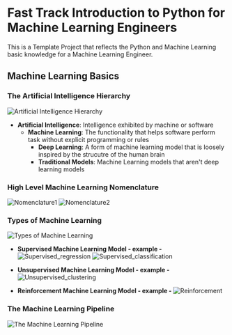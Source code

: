 # Fast Track Introduction to Python for Machine Learning Engineers

This is a Template Project that reflects the Python and Machine Learning basic knowledge for a Machine Learning Engineer.

## Machine Learning Basics

### The Artificial Intelligence Hierarchy

![Artificial Intelligence Hierarchy](/imgs/1.png)

- **Artificial Intelligence**: Intelligence exhibited by machine or software
  - **Machine Learning**: The functionality that helps software perform task without explicit programming or rules
    - **Deep Learning**: A form of machine learning model that is loosely inspired by the strucutre of the human brain
    - **Traditional Models**: Machine Learning models that aren't deep learning models

### High Level Machine Learning Nomenclature

![Nomenclature1](/imgs/2.png)
![Nomenclature2](/imgs/3.png)

### Types of Machine Learning

![Types of Machine Learning](/imgs/4.png)

- **Supervised Machine Learning Model - example -**
![Supervised_regression](/imgs/5.png)
![Supervised_classification](/imgs/6.png)

- **Unsupervised Machine Learning Model - example -**
![Unsupervised_clustering](/imgs/7.png)

- **Reinforcement Machine Learning Model - example -**
![Reinforcement](/imgs/8.png)

### The Machine Learning Pipeline

![The Machine Learning Pipeline](/imgs/9.png)
